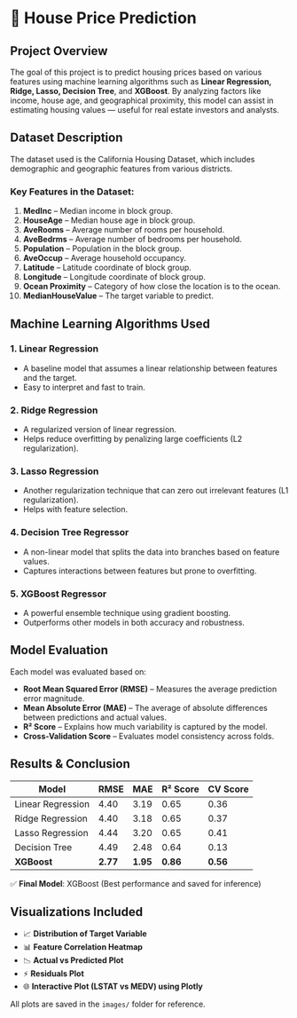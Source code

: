 # 🏡 House Price Prediction

## Project Overview
The goal of this project is to predict housing prices based on various features using machine learning algorithms such as **Linear Regression, Ridge, Lasso, Decision Tree**, and **XGBoost**. By analyzing factors like income, house age, and geographical proximity, this model can assist in estimating housing values — useful for real estate investors and analysts.

## Dataset Description
The dataset used is the California Housing Dataset, which includes demographic and geographic features from various districts.

### **Key Features in the Dataset:**
1. **MedInc** – Median income in block group.
2. **HouseAge** – Median house age in block group.
3. **AveRooms** – Average number of rooms per household.
4. **AveBedrms** – Average number of bedrooms per household.
5. **Population** – Population in the block group.
6. **AveOccup** – Average household occupancy.
7. **Latitude** – Latitude coordinate of block group.
8. **Longitude** – Longitude coordinate of block group.
9. **Ocean Proximity** – Category of how close the location is to the ocean.
10. **MedianHouseValue** – The target variable to predict.

## Machine Learning Algorithms Used

### **1. Linear Regression**
- A baseline model that assumes a linear relationship between features and the target.
- Easy to interpret and fast to train.

### **2. Ridge Regression**
- A regularized version of linear regression.
- Helps reduce overfitting by penalizing large coefficients (L2 regularization).

### **3. Lasso Regression**
- Another regularization technique that can zero out irrelevant features (L1 regularization).
- Helps with feature selection.

### **4. Decision Tree Regressor**
- A non-linear model that splits the data into branches based on feature values.
- Captures interactions between features but prone to overfitting.

### **5. XGBoost Regressor**
- A powerful ensemble technique using gradient boosting.
- Outperforms other models in both accuracy and robustness.

## Model Evaluation
Each model was evaluated based on:
- **Root Mean Squared Error (RMSE)** – Measures the average prediction error magnitude.
- **Mean Absolute Error (MAE)** – The average of absolute differences between predictions and actual values.
- **R² Score** – Explains how much variability is captured by the model.
- **Cross-Validation Score** – Evaluates model consistency across folds.

## Results & Conclusion

| Model             | RMSE | MAE  | R² Score | CV Score |
|-------------------|------|------|----------|----------|
| Linear Regression | 4.40 | 3.19 | 0.65     | 0.36     |
| Ridge Regression  | 4.40 | 3.18 | 0.65     | 0.37     |
| Lasso Regression  | 4.44 | 3.20 | 0.65     | 0.41     |
| Decision Tree     | 4.49 | 2.48 | 0.64     | 0.13     |
| **XGBoost**       | **2.77** | **1.95** | **0.86** | **0.56** |

✅ **Final Model**: XGBoost (Best performance and saved for inference)

## Visualizations Included
- 📈 **Distribution of Target Variable**
- 📊 **Feature Correlation Heatmap**
- 📉 **Actual vs Predicted Plot**
- ⚡ **Residuals Plot**
- 🌐 **Interactive Plot (LSTAT vs MEDV) using Plotly**

All plots are saved in the `images/` folder for reference.

